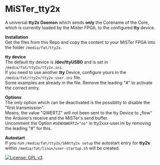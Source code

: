 # MiSTer_tty2x
A universal **tty2x Daemon** which sends **only** the Corename of the Core,  
which is currently loaded by the Mister FPGA, to the configured **tty** device.  
 
**Installation**  
Get the files from this Repo and copy the content to your MiSTer FPGA into the folder `/media/fat/tty2x`.  
  
**tty device**  
The default tty device is **/dev/ttyUSB0** and is set in `/media/fat/tty2x/tty2x.ini`.  
If you need to use another **tty** Device, configure yours in the `/media/fat/tty2x/tty2x-user.ini` file.  
Some examples are already in the file. Remove the leading "#" to activate the correct entry.  
  
**Options**  
The only option which can be deactivated is the possiblity to disable the "first transmission".  
Means, the value "QWERTZ" will not been sent to the tty Device to „flow“ the Arduino's receive and the MiSTer's send buffer.  
Uncomment the Option `#SENDQWERTZ="no"` in tty2xxx-user.ini by removing the leading "#" for this.  
  
**Autostart**  
If you run `/media/fat/tty2x/S60tty2x setup` the autostart entry for **tty2x**  
within `/media/fat/linux/user-startup.sh` will be created.
  
[![License: GPL v3](https://img.shields.io/badge/License-GPLv3-blue.svg)](https://github.com/venice1200/MiSTer_tty2oled/blob/main/LICENSE)
